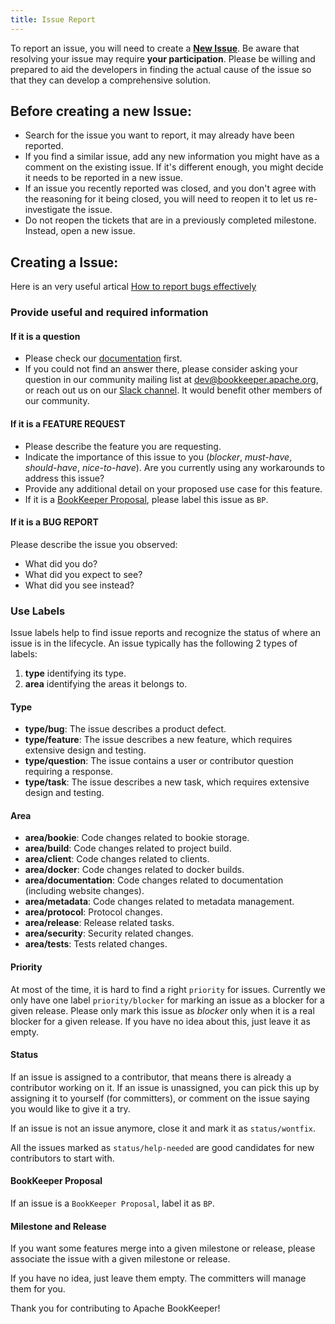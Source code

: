 ```yaml
---
title: Issue Report
---
```


To report an issue, you will need to create a **[New Issue](https://github.com/apache/bookkeeper/issues/new)**.
Be aware that resolving your issue may require **your participation**. Please be willing and prepared to aid the developers in finding the actual cause of the issue so that they can develop a comprehensive solution.

## Before creating a new Issue:

-  Search for the issue you want to report, it may already have been reported.
-  If you find a similar issue, add any new information you might have as a comment on the existing issue. If it's different enough, you might decide it needs to be reported in a new issue.
-  If an issue you recently reported was closed, and you don't agree with the reasoning for it being closed, you will need to reopen it to let us re-investigate the issue.
-  Do not reopen the tickets that are in a previously completed milestone. Instead, open a new issue.

## Creating a Issue:

Here is an very useful artical [How to report bugs effectively]( http://www.chiark.greenend.org.uk/%7Esgtatham/bugs.html)

### Provide useful and required information

#### If it is a question

-  Please check our [documentation](http://bookkeeper.apache.org/docs/latest/) first. 
-  If you could not find an answer there, please consider asking your question in our community mailing list at [dev@bookkeeper.apache.org](mailto:dev@bookkeeper.apache.org), or reach out us on our [Slack channel](../slack).  It would benefit other members of our community.

#### If it is a **FEATURE REQUEST**

-  Please describe the feature you are requesting.
-  Indicate the importance of this issue to you (_blocker_, _must-have_, _should-have_, _nice-to-have_). Are you currently using any workarounds to address this issue?
-  Provide any additional detail on your proposed use case for this feature.
-  If it is a [BookKeeper Proposal](http://bookkeeper.apache.org/community/bookkeeper_proposals/), please label this issue as `BP`.

#### If it is a **BUG REPORT**

Please describe the issue you observed:

- What did you do?
- What did you expect to see?
- What did you see instead?

### Use Labels

Issue labels help to find issue reports and recognize the status of where an issue is in the lifecycle. An issue typically has the following 2 types of labels:

1. **type** identifying its type.
1. **area** identifying the areas it belongs to.

#### Type

- **type/bug**: The issue describes a product defect.
- **type/feature**: The issue describes a new feature, which requires extensive design and testing.
- **type/question**: The issue contains a user or contributor question requiring a response.
- **type/task**: The issue describes a new task, which requires extensive design and testing.

#### Area

- **area/bookie**: Code changes related to bookie storage.
- **area/build**: Code changes related to project build.
- **area/client**: Code changes related to clients.
- **area/docker**: Code changes related to docker builds.
- **area/documentation**: Code changes related to documentation (including website changes).
- **area/metadata**: Code changes related to metadata management.
- **area/protocol**: Protocol changes.
- **area/release**: Release related tasks.
- **area/security**: Security related changes.
- **area/tests**: Tests related changes.

#### Priority

At most of the time, it is hard to find a right `priority` for issues. Currently we only have one label `priority/blocker` for marking an issue as a blocker
for a given release. Please only mark this issue as *blocker* only when it is a real blocker for a given release. If you have no idea about this, just leave
it as empty.

#### Status

If an issue is assigned to a contributor, that means there is already a contributor working on it. If an issue is unassigned, you can pick this up by assigning
it to yourself (for committers), or comment on the issue saying you would like to give it a try.

If an issue is not an issue anymore, close it and mark it as `status/wontfix`.

All the issues marked as `status/help-needed` are good candidates for new contributors to start with.

#### BookKeeper Proposal

If an issue is a `BookKeeper Proposal`, label it as `BP`.

#### Milestone and Release

If you want some features merge into a given milestone or release, please associate the issue with a given milestone or release.

If you have no idea, just leave them empty. The committers will manage them for you.

Thank you for contributing to Apache BookKeeper!

